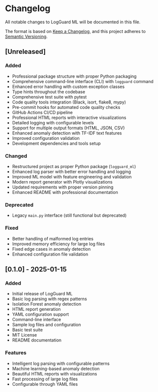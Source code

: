# Changelog

All notable changes to LogGuard ML will be documented in this file.

The format is based on [Keep a Changelog](https://keepachangelog.com/en/1.0.0/),
and this project adheres to [Semantic Versioning](https://semver.org/spec/v2.0.0.html).

## [Unreleased]

### Added
- Professional package structure with proper Python packaging
- Comprehensive command-line interface (CLI) with `logguard` command
- Enhanced error handling with custom exception classes
- Type hints throughout the codebase
- Comprehensive test suite with pytest
- Code quality tools integration (Black, isort, flake8, mypy)
- Pre-commit hooks for automated code quality checks
- GitHub Actions CI/CD pipeline
- Professional HTML reports with interactive visualizations
- Detailed logging with configurable levels
- Support for multiple output formats (HTML, JSON, CSV)
- Enhanced anomaly detection with TF-IDF text features
- Improved configuration validation
- Development dependencies and tools setup

### Changed
- Restructured project as proper Python package (`logguard_ml`)
- Enhanced log parser with better error handling and logging
- Improved ML model with feature engineering and validation
- Modern report generator with Plotly visualizations
- Updated requirements with proper version pinning
- Enhanced README with professional documentation

### Deprecated
- Legacy `main.py` interface (still functional but deprecated)

### Fixed
- Better handling of malformed log entries
- Improved memory efficiency for large log files
- Fixed edge cases in anomaly detection
- Enhanced configuration file validation

## [0.1.0] - 2025-01-15

### Added
- Initial release of LogGuard ML
- Basic log parsing with regex patterns
- Isolation Forest anomaly detection
- HTML report generation
- YAML configuration support
- Command-line interface
- Sample log files and configuration
- Basic test suite
- MIT License
- README documentation

### Features
- Intelligent log parsing with configurable patterns
- Machine learning-based anomaly detection
- Beautiful HTML reports with visualizations
- Fast processing of large log files
- Configurable through YAML files
